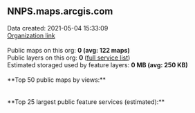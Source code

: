 <h2>NNPS.maps.arcgis.com</h2> Data created: 2021-05-04 15:33:09 <br /><a target='new' href='https://NNPS.maps.arcgis.com'>Organization link</a><br /><br />Public maps on this org: <b>0 (avg: 122 maps)</b><br />Public layers on this org: <b>0 </b>(<a target='new' href='https://services.arcgis.com/y73XJOoGIbPyFkqz/ArcGIS/rest/services'>full service list</a>)<br />Estimated storaged used by feature layers: <b>0 MB (avg: 250 KB)</b><br /><br />**Top 50 public maps by views:**<br /><br /><br />**Top 25 largest public feature services (estimated):**<br />